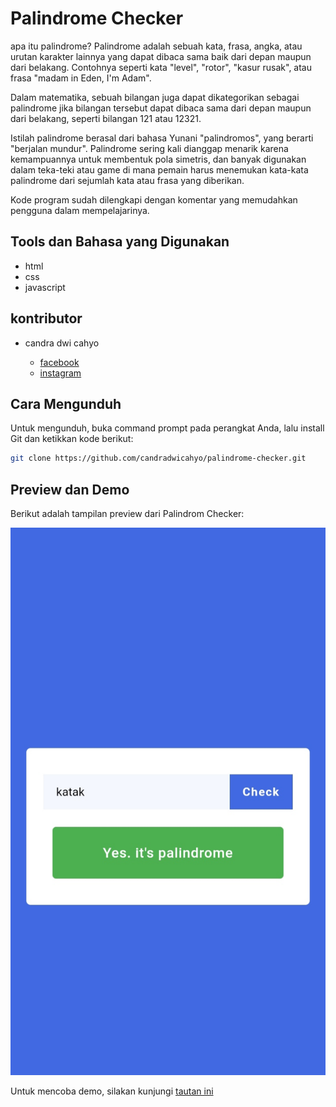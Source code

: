 # Palindrome Checker

apa itu palindrome? Palindrome adalah sebuah kata, frasa, angka, atau urutan karakter lainnya yang dapat dibaca sama baik dari depan maupun dari belakang. Contohnya seperti kata "level", "rotor", "kasur rusak", atau frasa "madam in Eden, I'm Adam".

Dalam matematika, sebuah bilangan juga dapat dikategorikan sebagai palindrome jika bilangan tersebut dapat dibaca sama dari depan maupun dari belakang, seperti bilangan 121 atau 12321.

Istilah palindrome berasal dari bahasa Yunani "palindromos", yang berarti "berjalan mundur". Palindrome sering kali dianggap menarik karena kemampuannya untuk membentuk pola simetris, dan banyak digunakan dalam teka-teki atau game di mana pemain harus menemukan kata-kata palindrome dari sejumlah kata atau frasa yang diberikan.

Kode program sudah dilengkapi dengan komentar yang memudahkan pengguna dalam mempelajarinya.

## Tools dan Bahasa yang Digunakan

* html
* css
* javascript

## kontributor

* candra dwi cahyo

  * [facebook](https://facebook.com/candradwicahyo18)
  * [instagram](https://instagram.com/candradwicahyo18)

## Cara Mengunduh

Untuk mengunduh, buka command prompt pada perangkat Anda, lalu install Git dan ketikkan kode berikut:

```bash 
git clone https://github.com/candradwicahyo/palindrome-checker.git
```

## Preview dan Demo

Berikut adalah tampilan preview dari Palindrom Checker:

![preview](https://github.com/candradwicahyo/palindrome-checker/blob/master/image.jpg)

Untuk mencoba demo, silakan kunjungi [tautan ini](https://candradwicahyo.github.io/palindrome-checker)